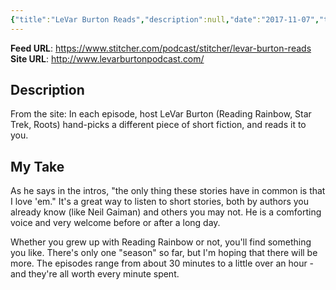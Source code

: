 ```yaml
---
{"title":"LeVar Burton Reads","description":null,"date":"2017-11-07","tags":["podcasts"],"dg-publish":true,"created":"2017-11-07T11:38:42","updated":"2025-08-09T22:40:47-04:00","permalink":"/output/write/2017/le-var-burton-reads/","dgPassFrontmatter":true,"noteIcon":"3"}
---
```



**Feed URL**: https://www.stitcher.com/podcast/stitcher/levar-burton-reads
**Site URL**: http://www.levarburtonpodcast.com/

## Description

From the site: In each episode, host LeVar Burton (Reading Rainbow, Star Trek, Roots) hand-picks a different piece of short fiction, and reads it to you.

## My Take

As he says in the intros, "the only thing these stories have in common is that I love 'em." It's a great way to listen to short stories, both by authors you already know (like Neil Gaiman) and others you may not. He is a comforting voice and very welcome before or after a long day.

Whether you grew up with Reading Rainbow or not, you'll find something you like. There's only one "season" so far, but I'm hoping that there will be more. The episodes range from about 30 minutes to a little over an hour - and they're all worth every minute spent.
